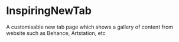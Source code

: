# InspiringNewTab
A customisable new tab page which shows a gallery of content from website such as Behance, Artstation, etc
